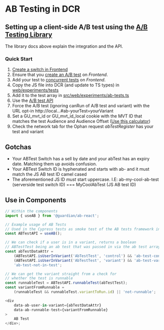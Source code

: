 # AB Testing in DCR

## Setting up a client-side A/B test using the [A/B Testing Library](https://github.com/guardian/ab-testing)

The library docs above explain the integration and the API.

### Quick Start

1. [Create a switch in Frontend](https://github.com/guardian/frontend/blob/master/common/app/conf/switches/ABTestSwitches.scala)
2. Ensure that you [create an A/B test](https://github.com/guardian/frontend/tree/master/static/src/javascripts/projects/common/modules/experiments/tests) on _Frontend_.
3. Add your test to [concurrent tests](https://github.com/guardian/frontend/blob/master/static/src/javascripts/projects/common/modules/experiments/ab-tests.js) on _Frontend_.
4. Copy the JS file into DCR (and update to TS types) in [web/experiments/tests](https://github.com/guardian/dotcom-rendering/tree/master/src/web/experiments/tests)
5. Add it to the test array in [src/web/experiments/ab-tests.ts](https://github.com/guardian/dotcom-rendering/blob/master/src/web/experiments/ab-tests.ts)
6. Use the [A/B test API](https://github.com/guardian/ab-testing#the-api)
7. Force the A/B test (ignoring canRun of A/B test and variant) with the URL opt-in http://local...#ab-yourTest=yourVariant
8. Set a GU_mvt_id or GU_mvt_id_local cookie with the MVT ID that matches the test Audience and Audience Offset ([Use this calculator](https://ab-tests.netlify.app/))
9. Check the network tab for the Ophan request _abTestRegister_ has your test and variant

## Gotchas

-   Your ABTest Switch has a sell by date and your abTest has an expiry date. Matching them up avoids confusion.
-   Your ABTest Switch ID is hyphenated and starts with ab- and it must match the JS AB test ID camel cased
-   The aforementioned JS ID _must_ start uppercase. I.E: ab-my-cool-ab-test (serverside test switch ID) === MyCoolAbTest (JS AB test ID)

## Use in Components

```ts
// Within the components
import { useAB } from '@guardian/ab-react';

// Example usage of AB Tests
// Used in the Cypress tests as smoke test of the AB tests framework integration
const ABTestAPI = useAB();

// We can check if a user is in a variant, returns a boolean
// ABTestTest being an ab test that was passed in via the ab test array
const abTestDataAttr =
    (ABTestAPI.isUserInVariant('AbTestTest', 'control') && 'ab-test-control') ||
    (ABTestAPI.isUserInVariant('AbTestTest', 'variant') && 'ab-test-variant') ||
    'ab-test-not-in-test';

// We can get the variant straight from a check for
// whether the test is runnable
const runnableTest = ABTestAPI.runnableTest(abTestTest);
const variantFromRunnable =
    (runnableTest && runnableTest.variantToRun.id) || 'not-runnable';

<div
    data-ab-user-in-variant={abTestDataAttr}
    data-ab-runnable-test={variantFromRunnable}
>
    AB Test
</div>;
```
